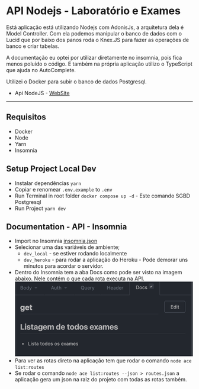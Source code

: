 # API Nodejs - Laboratório e Exames

Está aplicação está utilizando Nodejs com AdonisJs, a arquitetura dela é Model Controller. Com ela podemos manipular o banco de dados
com o Lucid que por baixo dos panos roda o Knex.JS para fazer as operações de banco e criar tabelas.

A documentação eu optei por utilizar diretamente no insomnia, pois fica menos poluído o código. E também na própria aplicação utilizo o TypeScript que ajuda no AutoComplete.

Utilizei o Docker para subir o banco de dados Postgresql.

- Api NodeJS - [WebSite](https://adonisjs.com/)

---

## Requisitos

- Docker
- Node
- Yarn
- Insomnia

## Setup Project Local Dev

- Instalar dependências `yarn`
- Copiar e renomear `.env.example` to `.env`
- Run Terminal in root folder `docker compose up -d` - Este comando SGBD Postgresql
- Run Project `yarn dev`

## Documentation - API - Insomnia

- Import no Insomnia [insomnia.json](https://github.com/Galo-Monitor/nodejs-adonisjs-api/blob/dev/docs/Insomnia.json)
- Selecionar uma das variáveis de ambiente;
  - `dev_local` - se estiver rodando localmente
  - `dev_heroku` - para rodar a aplicação do Heroku - Pode demorar uns minutos para acordar o servidor.
- Dentro do Insomnia tem a aba Docs como pode ser visto na imagem abaixo. Nele contém o que cada rota executa na API.
  ![Alt text](docs/insomniaDocImage.png?raw=true 'Title')
- Para ver as rotas direto na aplicação tem que rodar o comando `node ace list:routes`
- Se rodar o comando `node ace list:routes --json > routes.json` a aplicação gera um json na raiz do projeto com todas as rotas também.
